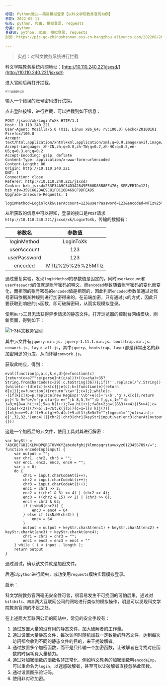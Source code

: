 ```yaml
---

标题: Python爬虫——简易模拟登录【以科文学院教务官网为例】
日期: 2022-05-11
标签: python, 爬虫, 模拟登录, requests
分类: python
关键词: python, 爬虫, 模拟登录, requests
封面：https://pic-go-zhinushannan.oss-cn-hangzhou.aliyuncs.com/202206/202206212222390.png

---
```




> 实战：对科文教务系统进行拦截

科文学院教务系统内网地址：[http://10.110.240.221/jsxsd/](http://10.110.240.221/jsxsd/)

进入官网后再打开拦截。

<img src="https://pic-go-zhinushannan.oss-cn-hangzhou.aliyuncs.com/202206/202206212222906.png" alt="1-2错误密码试探" style="zoom:50%;" />

输入一个错误的账号密码进行试探。

点击登陆按钮，进行拦截，可以拦截到如下信息：

```http
POST /jsxsd/xk/LoginToXk HTTP/1.1
Host: 10.110.240.221
User-Agent: Mozilla/5.0 (X11; Linux x86_64; rv:100.0) Gecko/20100101 Firefox/100.0
Accept: text/html,application/xhtml+xml,application/xml;q=0.9,image/avif,image/webp,*/*;q=0.8
Accept-Language: zh-CN,zh;q=0.8,zh-TW;q=0.7,zh-HK;q=0.5,en-US;q=0.3,en;q=0.2
Accept-Encoding: gzip, deflate
Content-Type: application/x-www-form-urlencoded
Content-Length: 80
Origin: http://10.110.240.221
DNT: 1
Connection: close
Referer: http://10.110.240.221/jsxsd/
Cookie: bzb_jsxsd=253F34A9C34D3A2849F560D88B8EF476; SERVERID=121; bzb_njw=359C682BAE9C81FDC16D469CF9DFEAD5
Upgrade-Insecure-Requests: 1

loginMethod=LoginToXk&userAccount=123&userPassword=123&encoded=MTIz%25%25%25MTIz
```

从所获取的信息中可以得知，登录的接口是`POST`请求`http://10.110.240.221/jsxsd/xk/LoginToXk`，传输的数据有：

|    参数名    |      参数值       |
| :----------: | :---------------: |
| loginMethod  |     LoginToXk     |
| userAccount  |        123        |
| userPassword |        123        |
|   encoded    | MTIz%25%25%25MTIz |

通过重复实验，发现`loginMethod`的参数值是固定的，同时`userAccount`和`userPassword`的值就是账号密码的明文，而`encoded`参数随着账号密码的变化而变化，而相同的账号密码的`encoded`值是相同的，因此判断`encoded`参数值通过对账号密码依据某种规则进行加密得来的，在前端加密，只有通过`js`的方式，因此只要获取到响应的`js`函数，即可破解密码，从而实现模拟登录。

使用`Burp`工具无法获得异步请求的静态文件。打开浏览器的控制台网络模块，刷新页面，得到如下：

![1-3科文教务官网](https://pic-go-zhinushannan.oss-cn-hangzhou.aliyuncs.com/202206/202206212223073.png)

其中`js`文件有`jquery.min.js`、`jquery-1.11.1.min.js`、`bootstrap.min.js`、`conwork.js`、`layui.all.js`，其中`jquery`、`bootstrap`、`layui`都是非常出名的非加密用途的`js`库，从而怀疑`conwork.js`。

获取此响应，得到：

```javas
eval(function(p,a,c,k,e,d){e=function(c){return(c<a?"":e(parseInt(c/a)))+((c=c%a)>35?String.fromCharCode(c+29):c.toString(36))};if(!''.replace(/^/,String)){while(c--)d[e(c)]=k[c]||e(c);k=[function(e){return d[e]}];e=function(){return'\\w+'};c=1;};while(c--)if(k[c])p=p.replace(new RegExp('\\b'+e(c)+'\\b','g'),k[c]);return p;}('b 9="o+/=";p q(a){b e="";b 8,5,7="";b f,g,c,1="";b i=0;m{8=a.h(i++);5=a.h(i++);7=a.h(i++);f=8>>2;g=((8&3)<<4)|(5>>4);c=((5&s)<<2)|(7>>6);1=7&t;k(j(5)){c=1=l}v k(j(7)){1=l}e=e+9.d(f)+9.d(g)+9.d(c)+9.d(1);8=5=7="";f=g=c=1=""}u(i<a.n);r e}',32,32,'|enc4||||chr2||chr3|chr1|keyStr|input|var|enc3|charAt|output|enc1|enc2|charCodeAt||isNaN|if|64|do|length|ABCDEFGHIJKLMNOPQRSTUVWXYZabcdefghijklmnopqrstuvwxyz0123456789|function|encodeInp|return|15|63|while|else'.split('|'),0,{}))
```

这是一个加密后的`js`文件，使用工具对其进行解密：

```javas
var keyStr = "ABCDEFGHIJKLMNOPQRSTUVWXYZabcdefghijklmnopqrstuvwxyz0123456789+/=";
function encodeInp(input) {
    var output = "";
    var chr1, chr2, chr3 = "";
    var enc1, enc2, enc3, enc4 = "";
    var i = 0;
    do {
        chr1 = input.charCodeAt(i++);
        chr2 = input.charCodeAt(i++);
        chr3 = input.charCodeAt(i++);
        enc1 = chr1 >> 2;
        enc2 = ((chr1 & 3) << 4) | (chr2 >> 4);
        enc3 = ((chr2 & 15) << 2) | (chr3 >> 6);
        enc4 = chr3 & 63;
        if (isNaN(chr2)) {
            enc3 = enc4 = 64
        } else if (isNaN(chr3)) {
            enc4 = 64
        }
        output = output + keyStr.charAt(enc1) + keyStr.charAt(enc2) + keyStr.charAt(enc3) + keyStr.charAt(enc4);
        chr1 = chr2 = chr3 = "";
        enc1 = enc2 = enc3 = enc4 = ""
    } while ( i < input . length );
    return output
}
```

通过测试，确认该文件就是加密文件。

后通过`python`进行爬虫，成功使用`requests`模块实现模拟登录。



启示：

科文学院教务官网毫无安全性可言，很容易发生不可挽回的可怕后果，通过对`bilibili`、`网易`两大互联网公司的网站进行类似的模拟操作，明显可以发现科文学院教务官网的不足之处。

在上述两大互联网公司的网站中，常见的安全手段有：

1. 通过放置大量的没有用的静态文件，加大破解者的工作量。
2. 通过设置大量静态文件，每次访问时随机加载一定数量的静态文件，达到每次访问都会收到不同的静态文件的目的，来干扰破解者。
3. 通过放置多个加密函数，而不是只传输一个加密函数，让破解者在寻找对应函数的时候耗费大量精力。
4. 通过对加密函数的函数名非正常化，例如科文教务的加密函数叫`encodeInp`，可以重命名为`login`，以迷惑破解者，甚至可以让破解者直接忽略此函数。
5. 通过设置图形验证码。
6. 使用非对称加密。

